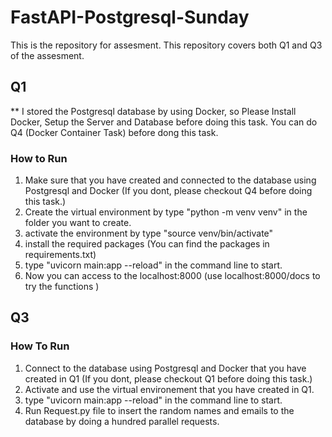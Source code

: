 # FastAPI-Postgresql-Sunday
 This is the repository for assesment. This repository covers both Q1 and Q3 of the assesment.


## Q1 
** I stored the Postgresql database by using Docker, so Please Install Docker, Setup the Server and Database before doing this task.
You can do Q4 (Docker Container Task) before dong this task.

 ### How to Run 
1. Make sure that you have created and connected to the database using Postgresql and Docker (If you dont, please checkout Q4 before doing this task.)
2. Create the virtual environment by type "python -m venv venv" in the folder you want to create. 
3. activate the environment by type "source venv/bin/activate" 
4. install the required packages (You can find the packages in requirements.txt)
5. type "uvicorn main:app --reload" in the command line to start.
6. Now you can access to the localhost:8000 (use localhost:8000/docs to try the functions )


## Q3

### How To Run
1. Connect to the database using Postgresql and Docker that you have created in Q1  (If you dont, please checkout Q1 before doing this task.)
2. Activate and use the virtual environement that you have created in Q1.
3. type "uvicorn main:app --reload" in the command line to start.
4. Run Request.py file to insert the random names and emails to the database by doing a hundred parallel requests.

